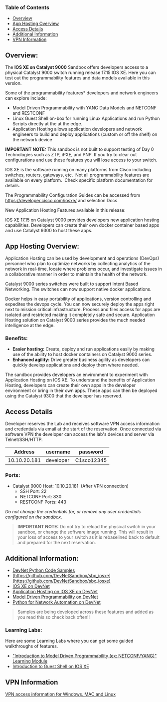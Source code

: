 ### Table of Contents
- [Overview](#overview)
- [App Hosting Overview](#app-hosting-overview )
- [Access Details](#access-details)
- [Additional Information](#additional-information)
- [VPN Information](#vpn-information)



## Overview:

The **IOS XE on Catalyst 9000** Sandbox offers developers access to a physical Catalyst 9000 switch running release 17.15 IOS XE.  Here you can test out the programmability features and data models available in this version. 


Some of the programmability features* developers and network engineers can explore include:  

*   Model Driven Programmability with YANG Data Models and NETCONF and RESTCONF
*   Linux Guest Shell on-box for running Linux Applications and run Python Scripts directly at the at the edge.
*   Application Hosting allows application developers and network engineers to build and deploy applications (custom or off the shelf) on the network device

**IMPORTANT NOTE:** This sandbox is not built to support testing of Day 0 Technologies such as ZTP, iPXE, and PNP.  If you try to clear out configurations and use these features you will lose access to your switch.  

IOS XE is the software running on many platforms from Cisco including switches, routers, gateways, etc.  Not all programmability features are available on every platform.  Check specific platform documentation for details.

The Programmability Configuration Guides can be accessed from https://developer.cisco.com/iosxe/ and selection Docs.


New Application Hosting Features available in this release:  

IOS XE 17.15 on Catalyst 9000 provides developers new application hosting capabilities. Developers can create their own docker container based apps and use Catalyst 9300 to host these apps.

## App Hosting Overview:

Application Hosting can be used by development and operations (DevOps) personnel who plan to optimize networks by collecting analytics of the network in real-time, locate where problems occur, and investigate issues in a collaborative manner in order to maintain the health of the network.

Catalyst 9000 series switches were built to support Intent Based Networking. The switches can now support native docker applications. 

Docker helps in easy portability of applications, version controlling and expedites the devops cycle. You can now securely deploy the apps right next to mission critical infrastructure. Process and files access for apps are isolated and restricted making it completely safe and secure. Application Hosting solution on Catalyst 9000 series provides the much needed intelligence at the edge.

###  Benefits:

* **Easier hosting:** Create, deploy and run applications easily by making use of the ability to host docker containers on Catalyst 9000 series.
* **Enhanced agility:** Drive greater business agility as developers can quickly develop applications and deploy them where needed.

The sandbox provides developers an environment to experiment with Application Hosting on IOS XE. To understand the benefits of Application Hosting, developers can create their own apps in the developer environment or bring in their own apps. These apps can then be deployed using the Catalyst 9300 that the developer has reserved.

## Access Details
Developer reserves the Lab and receives software VPN access information and credentials via email at the start of the reservation. Once connected via software VPN the developer can access the lab's devices and server via Telnet/SSH/HTTP.

| Address | username | password  |
| --- | --- | ---  |
| 10.10.20.181 | developer | C1sco12345 |

### Ports:

* Catalyst 9000 Host: 10.10.20.181  (After VPN connection)  
	* SSH Port: 22  
	* NETCONF Port: 830  
	* RESTCONF Ports: 443  

*Do not change the credentials for, or remove any user credentials configured on the sandbox.*

> **IMPORTANT NOTE:** Do not try to reload the physical switch in your sandbox, or change the software image running.  This will result in your loss of access to your switch as it is rebaselined back to default and prepared for the next reservation.

## Additional Information:

* [DevNet Python Code Samples](https://github.com/CiscoDevNet/python_code_samples_network)  
* [https://github.com/DevNetSandbox/sbx_iosxe](https://github.com/DevNetSandbox/sbx_iosxe)  
*   [IOS XE on DevNet](https://developer.cisco.com/site/ios-xe/)
*   [Application Hosting on IOS XE on DevNet](https://developer.cisco.com/app-hosting/)
*   [Model Driven Programmability on DevNet](https://developer.cisco.com/site/standard-network-devices/)
*   [Python for Network Automation on DevNet](https://developer.cisco.com/site/python/)

> Samples are being developed across these features and added as you read this so check back often!!  


### Learning Labs:
Here are some Learning Labs where you can get some guided walkthroughs of features.  

* ["Introduction to Model Driven Programmability (ex: NETCONF/YANG)" Learning Module](https://learninglabs.cisco.com/modules/intro-device-level-interfaces)
* [Introduction to Guest Shell on IOS XE](https://learninglabs.cisco.com/modules/net_app_hosting)


## VPN Information

[VPN access information for Windows, MAC and Linux](https://developer.cisco.com/docs/sandbox/#!getting-started/sandbox-vpn-info)